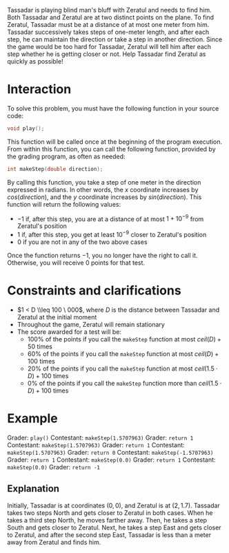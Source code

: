 Tassadar is playing blind man's bluff with Zeratul and needs to find him. Both Tassadar and Zeratul are at two distinct points on the plane. To find Zeratul, Tassadar must be at a distance of at most one meter from him. Tassadar successively takes steps of one-meter length, and after each step, he can maintain the direction or take a step in another direction. Since the game would be too hard for Tassadar, Zeratul will tell him after each step whether he is getting closer or not. Help Tassadar find Zeratul as quickly as possible!

# Interaction

To solve this problem, you must have the following function in your source code:
```cpp
void play();
```
This function will be called once at the beginning of the program execution. From within this function, you can call the following function, provided by the grading program, as often as needed:
```cpp
int makeStep(double direction);
```
By calling this function, you take a step of one meter in the direction expressed in radians. In other words, the $x$ coordinate increases by $cos(direction)$, and the $y$ coordinate increases by $sin(direction)$. This function will return the following values:
- $-1$ if, after this step, you are at a distance of at most $1 + 10^{-9}$ from Zeratul's position
- $1$ if, after this step, you get at least $10^{-9}$ closer to Zeratul's position
- $0$ if you are not in any of the two above cases

Once the function returns $-1$, you no longer have the right to call it. Otherwise, you will receive $0$ points for that test.

# Constraints and clarifications

- $1 < D \\leq 100 \ 000$, where $D$ is the distance between Tassadar and Zeratul at the initial moment
- Throughout the game, Zeratul will remain stationary
- The score awarded for a test will be:
  - $100\%$ of the points if you call the `makeStep` function at most $ceil(D) + 50$ times
  - $60\%$ of the points if you call the `makeStep` function at most $ceil(D) + 100$ times
  - $20\%$ of the points if you call the `makeStep` function at most $ceil(1.5 \cdot D) + 100$ times
  - $0\%$ of the points if you call the `makeStep` function more than $ceil(1.5 \cdot D) + 100$ times

# Example

Grader: `play()`
Contestant: `makeStep(1.5707963)`
Grader: `return 1`
Contestant: `makeStep(1.5707963)`
Grader: `return 1`
Contestant: `makeStep(1.5707963)`
Grader: `return 0`
Contestant: `makeStep(-1.5707963)`
Grader: `return 1`
Contestant: `makeStep(0.0)`
Grader: `return 1`
Contestant: `makeStep(0.0)`
Grader: `return -1`

## Explanation

Initially, Tassadar is at coordinates $(0, 0)$, and Zeratul is at $(2, 1.7)$. Tassadar takes two steps North and gets closer to Zeratul in both cases. When he takes a third step North, he moves farther away. Then, he takes a step South and gets closer to Zeratul. Next, he takes a step East and gets closer to Zeratul, and after the second step East, Tassadar is less than a meter away from Zeratul and finds him.